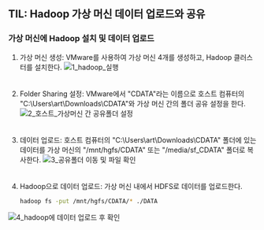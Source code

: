 ## TIL: Hadoop 가상 머신 데이터 업로드와 공유

### 가상 머신에 Hadoop 설치 및 데이터 업로드

1. 가상 머신 생성: VMware를 사용하여 가상 머신 4개를 생성하고, Hadoop 클러스터를 설치한다.
![1_hadoop_실행](https://github.com/ChoiJeonSeok/TIL/assets/82266289/d07c33c6-85dc-4683-89ff-05ac48cc1a7d)<br><br><br>
2. Folder Sharing 설정: VMware에서 "CDATA"라는 이름으로 호스트 컴퓨터의 "C:\Users\art\Downloads\CDATA"와 가상 머신 간의 폴더 공유 설정을 한다.
![2_호스트_가상머신 간 공유폴더 설정](https://github.com/ChoiJeonSeok/TIL/assets/82266289/13e7add2-e5e1-4826-9131-2c4bd7b69ba5)<br><br><br>
3. 데이터 업로드: 호스트 컴퓨터의 "C:\Users\art\Downloads\CDATA" 폴더에 있는 데이터를 가상 머신의 "/mnt/hgfs/CDATA" 또는 "/media/sf_CDATA" 폴더로 복사한다. 
![3_공유폴더 이동 및 파일 확인](https://github.com/ChoiJeonSeok/TIL/assets/82266289/e94828cb-f165-4fc3-8363-a6c58d687b8a)<br><br><br>
4. Hadoop으로 데이터 업로드: 가상 머신 내에서 HDFS로 데이터를 업로드한다.
   ```bash
   hadoop fs -put /mnt/hgfs/CDATA/* ./DATA
   ```
![4_hadoop에 데이터 업로드 후 확인](https://github.com/ChoiJeonSeok/TIL/assets/82266289/ea312943-05c0-4272-a392-dd60f2300f76)